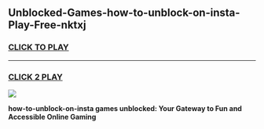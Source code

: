 
## Unblocked-Games-how-to-unblock-on-insta-Play-Free-nktxj
<h3>
<a href="https://premium76.site?title=how-to-unblock-on-insta&ref=21A">CLICK TO PLAY</a></h3>
<hr>

<h3>
<a href="https://premium76.site?title=how-to-unblock-on-insta&ref=21A">CLICK 2 PLAY</a>
  
</h3>

<a href="https://premium76.site?title=how-to-unblock-on-insta&ref=21A"><img src="https://clearcache.store/games.png"></a>


**how-to-unblock-on-insta games unblocked: Your Gateway to Fun and Accessible Online Gaming**
